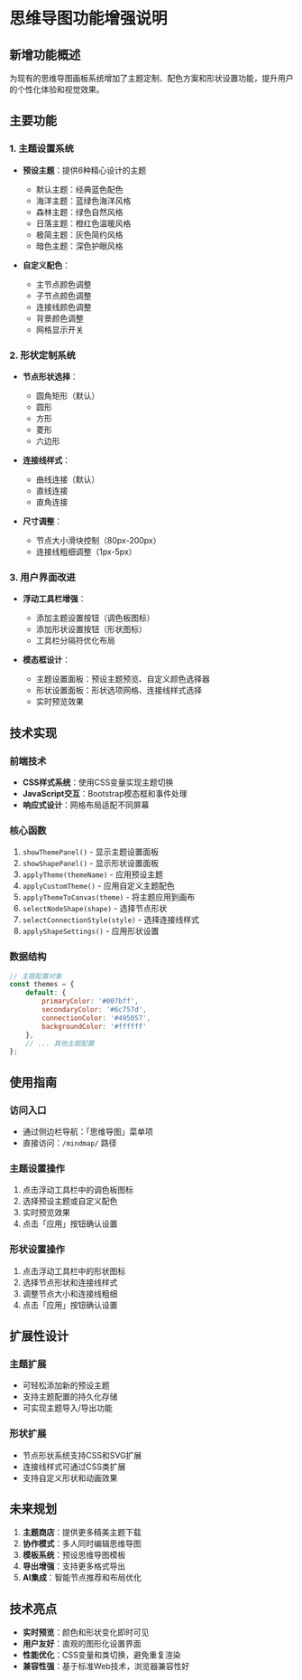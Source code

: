 # 思维导图功能增强说明

## 新增功能概述

为现有的思维导图画板系统增加了主题定制、配色方案和形状设置功能，提升用户的个性化体验和视觉效果。

## 主要功能

### 1. 主题设置系统
- **预设主题**：提供6种精心设计的主题
  - 默认主题：经典蓝色配色
  - 海洋主题：蓝绿色海洋风格
  - 森林主题：绿色自然风格
  - 日落主题：橙红色温暖风格
  - 极简主题：灰色简约风格
  - 暗色主题：深色护眼风格

- **自定义配色**：
  - 主节点颜色调整
  - 子节点颜色调整
  - 连接线颜色调整
  - 背景颜色调整
  - 网格显示开关

### 2. 形状定制系统
- **节点形状选择**：
  - 圆角矩形（默认）
  - 圆形
  - 方形
  - 菱形
  - 六边形

- **连接线样式**：
  - 曲线连接（默认）
  - 直线连接
  - 直角连接

- **尺寸调整**：
  - 节点大小滑块控制（80px-200px）
  - 连接线粗细调整（1px-5px）

### 3. 用户界面改进
- **浮动工具栏增强**：
  - 添加主题设置按钮（调色板图标）
  - 添加形状设置按钮（形状图标）
  - 工具栏分隔符优化布局

- **模态框设计**：
  - 主题设置面板：预设主题预览、自定义颜色选择器
  - 形状设置面板：形状选项网格、连接线样式选择
  - 实时预览效果

## 技术实现

### 前端技术
- **CSS样式系统**：使用CSS变量实现主题切换
- **JavaScript交互**：Bootstrap模态框和事件处理
- **响应式设计**：网格布局适配不同屏幕

### 核心函数
1. `showThemePanel()` - 显示主题设置面板
2. `showShapePanel()` - 显示形状设置面板
3. `applyTheme(themeName)` - 应用预设主题
4. `applyCustomTheme()` - 应用自定义主题配色
5. `applyThemeToCanvas(theme)` - 将主题应用到画布
6. `selectNodeShape(shape)` - 选择节点形状
7. `selectConnectionStyle(style)` - 选择连接线样式
8. `applyShapeSettings()` - 应用形状设置

### 数据结构
```javascript
// 主题配置对象
const themes = {
    default: {
        primaryColor: '#007bff',
        secondaryColor: '#6c757d',
        connectionColor: '#495057',
        backgroundColor: '#ffffff'
    },
    // ... 其他主题配置
};
```

## 使用指南

### 访问入口
- 通过侧边栏导航：「思维导图」菜单项
- 直接访问：`/mindmap/` 路径

### 主题设置操作
1. 点击浮动工具栏中的调色板图标
2. 选择预设主题或自定义配色
3. 实时预览效果
4. 点击「应用」按钮确认设置

### 形状设置操作
1. 点击浮动工具栏中的形状图标
2. 选择节点形状和连接线样式
3. 调整节点大小和连接线粗细
4. 点击「应用」按钮确认设置

## 扩展性设计

### 主题扩展
- 可轻松添加新的预设主题
- 支持主题配置的持久化存储
- 可实现主题导入/导出功能

### 形状扩展
- 节点形状系统支持CSS和SVG扩展
- 连接线样式可通过CSS类扩展
- 支持自定义形状和动画效果

## 未来规划

1. **主题商店**：提供更多精美主题下载
2. **协作模式**：多人同时编辑思维导图
3. **模板系统**：预设思维导图模板
4. **导出增强**：支持更多格式导出
5. **AI集成**：智能节点推荐和布局优化

## 技术亮点

- **实时预览**：颜色和形状变化即时可见
- **用户友好**：直观的图形化设置界面
- **性能优化**：CSS变量和类切换，避免重复渲染
- **兼容性强**：基于标准Web技术，浏览器兼容性好 